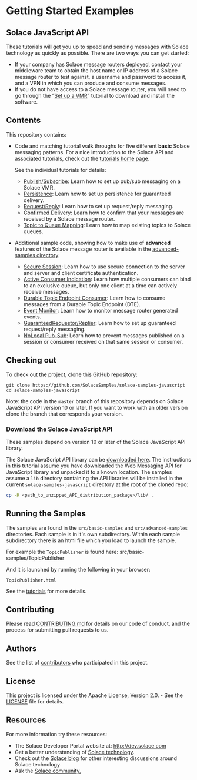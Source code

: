 # Getting Started Examples

## Solace JavaScript API

These tutorials will get you up to speed and sending messages with Solace technology as quickly as possible. There are two ways you can get started:

- If your company has Solace message routers deployed, contact your middleware team to obtain the host name or IP address of a Solace message router to test against, a username and password to access it, and a VPN in which you can produce and consume messages.
- If you do not have access to a Solace message router, you will need to go through the “[Set up a VMR](http://docs.solace.com/Solace-VMR-Set-Up/Setting-Up-VMRs.htm)” tutorial to download and install the software.

## Contents

This repository contains:

* Code and matching tutorial walk throughs for five different **basic** Solace messaging patterns. For a nice introduction to the Solace API and associated tutorials, check out the [tutorials home page](https://solacesamples.github.io/solace-samples-javascript/).

    See the individual tutorials for details:

    - [Publish/Subscribe](https://solacesamples.github.io/solace-samples-javascript/publish-subscribe): Learn how to set up pub/sub messaging on a Solace VMR.
    - [Persistence](https://solacesamples.github.io/solace-samples-javascript/persistence-with-queues): Learn how to set up persistence for guaranteed delivery.
    - [Request/Reply](https://solacesamples.github.io/solace-samples-javascript/request-reply): Learn how to set up request/reply messaging.
    - [Confirmed Delivery](https://solacesamples.github.io/solace-samples-javascript/confirmed-delivery): Learn how to confirm that your messages are received by a Solace message router.
    - [Topic to Queue Mapping](https://solacesamples.github.io/solace-samples-javascript/topic-to-queue-mapping): Learn how to map existing topics to Solace queues.

* Additional sample code, showing how to make use of **advanced** features of the Solace message router is available in the [advanced-samples directory](https://github.com/SolaceSamples/solace-samples-javascript/tree/master/src/advanced-samples).

    - [Secure Session](https://github.com/SolaceSamples/solace-samples-javascript/tree/master/src/advanced-samples/SecureSession): Learn how to use secure connection to the server and server and client certificate authentication.
    - [Active Consumer Indication](https://github.com/SolaceSamples/solace-samples-javascript/tree/master/src/advanced-samples/ActiveConsumerIndication): Learn how multiple consumers can bind to an exclusive queue, but only one client at a time can actively receive messages.
    - [Durable Topic Endpoint Consumer](https://github.com/SolaceSamples/solace-samples-javascript/tree/master/src/advanced-samples/DTEConsumer): Learn how to consume messages from a Durable Topic Endpoint (DTE).
    - [Event Monitor](https://github.com/SolaceSamples/solace-samples-javascript/tree/master/src/advanced-samples/EventMonitor): Learn how to monitor message router generated events.
    - [GuaranteedRequestor/Replier](https://github.com/SolaceSamples/solace-samples-javascript/tree/master/src/advanced-samples): Learn how to set up guaranteed request/reply messaging.
    - [NoLocal Pub-Sub](https://github.com/SolaceSamples/solace-samples-javascript/tree/master/src/advanced-samples/NoLocalPubSub): Learn how to prevent messages published on a session or consumer received on that same session or consumer.

## Checking out

To check out the project, clone this GitHub repository:

```
git clone https://github.com/SolaceSamples/solace-samples-javascript
cd solace-samples-javascript
```
 
Note: the code in the `master` branch of this repository depends on Solace JavaScript API version 10 or later. If you want to work with an older version clone the branch that corresponds your version.
    
### Download the Solace JavaScript API

These samples depend on version 10 or later of the Solace JavaScript API library.

The Solace JavaScript API library can be [downloaded here](http://dev.solace.com/downloads/).  The instructions in this tutorial assume you have downloaded the Web Messaging API for JavaScript library and unpacked it to a known location. The samples assume a  `lib` directory containing the API libraries will be installed in the current `solace-samples-javascript` directory at the root of the cloned repo:

```bash
cp -R <path_to_unzipped_API_distribution_package>/lib/ .
```

## Running the Samples

The samples are found in the `src/basic-samples` and `src/advanced-samples` directories. Each sample is in it's own subdirectory. Within each sample subdirectory there is an html file which you load to launch the sample.

For example the `TopicPublisher` is found here:
    src/basic-samples/TopicPublisher

And it is launched by running the following in your browser:

    TopicPublisher.html

See the [tutorials](https://solacesamples.github.io/solace-samples-javascript/) for more details.

## Contributing

Please read [CONTRIBUTING.md](CONTRIBUTING.md) for details on our code of conduct, and the process for submitting pull requests to us.

## Authors

See the list of [contributors](https://github.com/SolaceSamples/solace-samples-javascript/contributors) who participated in this project.

## License

This project is licensed under the Apache License, Version 2.0. - See the [LICENSE](LICENSE) file for details.

## Resources

For more information try these resources:

- The Solace Developer Portal website at: http://dev.solace.com
- Get a better understanding of [Solace technology](http://dev.solace.com/tech/).
- Check out the [Solace blog](http://dev.solace.com/blog/) for other interesting discussions around Solace technology
- Ask the [Solace community.](http://dev.solace.com/community/)
